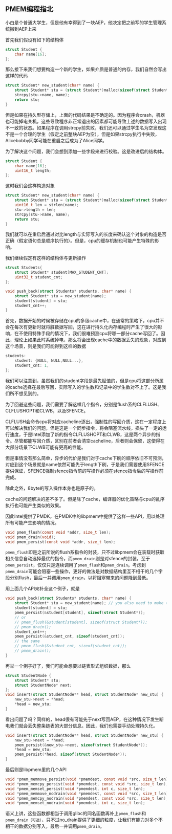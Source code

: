 ## PMEM编程指北

小白是个普通大学生，但是他有幸得到了一块AEP，他决定把之前写的学生管理系统搬到AEP上来

首先我们假设有如下的结构体

```c
struct Student {
    char name[16];
};
```

那么接下来我们想要构造一个新的学生，如果介质是普通的内存，我们自然会写出这样的代码

```c
struct Student* new_student(char* name) {
	struct Student* stu = (struct Student*)malloc(sizeof(struct Student));
    strcpy(stu->name, name);
    return stu;
}
```

但是如果在持久型存储上，上面的代码结果是不确定的。因为程序会crash，机器也可能掉电关机，这些导致程序非正常退出的因素都可能导致上述的数据写入出现不一致的状态。如果程序在调用strcpy前失败，我们还可以通过学生名为空发现这不是一个合理的学生（假定之前整块AEP为空），但是如果strcpy执行中失败，Alicebobby同学可能在重启之后成为了Alice同学。

为了解决这个问题，我们会想到添加一些字段来进行校验。这是改进后的结构体。

```c
struct Student {
    char name[16];
    uint16_t length;
};
```

这时我们会这样构造对象

```c
struct Student* new_student(char* name) {
	struct Student* stu = (struct Student*)malloc(sizeof(struct Student));
    uint16_t len = strlen(name);
    stu->length = len;
    strcpy(stu->name, name);
    return stu;
}
```

我们就可以在重启后通过对比length与实际写入的长度来确认这个对象的构造是否正确（假定语句总是顺序执行的）。但是，cpu的缓存机制也可能产生特殊的影响。

我们继续假定有这样的结构体与更新操作

```c
struct Students{
	struct Student* student[MAX_STUDENT_CNT];
	uint32_t student_cnt;
};

void push_back(struct Students* students, char* name) {
    struct Student* stu = new_student(name);
    student[student] = stu;
    student_cnt++;
}
```

首先，数据开始的时候被存储在cpu的多级cache中，在通常的策略下，cpu并不会在每次有更新时就将脏数据写回，这在进行持久化内存编程时产生了很大的影响，在不使用特殊手段的情况下，我们很难预测cpu将哪一部分cache写回了。因此，理论上如果此时系统掉电，那么将会出现cache中的数据丢失的现象，对应到这个场景，则是我们可能得到这样的数据

```c
students:
	student: {NULL, NULL,NULL...},
	student_cnt: 1,
};
```

我们可以注意到，虽然我们的student字段是最先赋值的，但是cpu将这部分所属的cache选择在最后写回，实际写入的学生数和记录中的学生数对不上了。这是我们所不想见到的。

为了回避这些问题，我们需要了解这样几个指令，分别是flush系的CLFLUSH、CLFLUSHOPT和CLWB，以及SFENCE。

CLFLUSH会命令cpu将对应cacheline逐出，强制性的写回介质，这在一定程度上可以解决我们的问题，但是这是一个同步指令，将会阻塞流水线，损失了一定的运行速度，于是Intel添加了新的指令CLFLUSHOPT和CLWB，这是两个异步的指令。尽管都能写回介质，区别在前者会清空cacheline，后者则会保留，这使得在大部分场景下CLWB可能有更高的性能。

但是事情没有那么简单，异步的代价是我们对于cache下刷的顺序依旧不可预测，对应到这个场景就是name依然可能先于length下刷，于是我们需要使用SFENCE提供保证，SFENCE强制sfence指令前的写操作必须在sfence指令后的写操作前完成。

除此之外，8byte的写入操作本身也是原子的。

cache的问题解决的差不多了。但是除了cache，编译器的优化策略与cpu的乱序执行也可能产生类似的效果。

因此Intel提供了PMDK，在PMDK中的libpmem中提供了这样一些API，用以处理所有可能产生影响的情况。

```c
void pmem_flush(const void *addr, size_t len);
void pmem_drain(void);
void pmem_persist(const void *addr, size_t len);
```

`pmem_flush`即是之前所说的flush系指令的封装，只不过libpmem会在装载时获取相关信息自动选择最优的指令，而`pmem_drain`则是对sfence的封装。至于`pmem_persist`，仅仅只是连续调用了`pmem_flush`和`pmem_drain`。考虑到`pmem_drain`可能会阻塞一些操作，更好的做法是对数据结构里互不相干的几个字段分别flush，最后一并调用`pmem_drain`，以将阻塞带来的问题降到最低。

用上面几个API来补全这个例子，就是

```c
void push_back(struct Students* students, char* name) {
    struct Student* stu = new_student(name); // you also need to make this function persist
    student[student] = stu;
    pmem_persist(&student[student], sizeof(struct Student*));
    // or
    // pmem_flush(&student[student], sizeof(struct Student*));
	// pmem_drain();
    student_cnt++;
	pmem_persist(&student_cnt, sizeof(student_cnt));
    // the same
    // pmem_flush(&student_cnt, sizeof(student_cnt));
	// pmem_drain();
}
```

再举一个例子好了，我们可能会想要以链表形式组织数据，那么

```c
struct StudentNode {
	struct Student* stu;
    struct StudentNode* next;
};
void insert(struct StudentNode** head, struct StudentNode* new_stu) {
    new_stu->next = *head;
    *head = new_stu;
}
```

看出问题了吗？同样的，head很有可能先于next写回AEP，在这种情况下发生断电我们就会丢失整条链表的大部分信息。因此，我们也需要手动处理持久化。

```c
void insert(struct StudentNode** head, struct StudentNode* new_stu) {
    new_stu->next = *head;
    pmem_persist(&new_stu->next, sizeof(struct StudentNode*));
    *head = new_stu;
    pmem_persist(*head, sizeof(struct StudentNode*));
}
```

最后则是libpmem里的几个API

```c
void *pmem_memmove_persist(void *pmemdest, const void *src, size_t len);
void *pmem_memcpy_persist(void *pmemdest, const void *src, size_t len);
void *pmem_memset_persist(void *pmemdest, int c, size_t len);
void *pmem_memmove_nodrain(void *pmemdest, const void *src, size_t len);
void *pmem_memcpy_nodrain(void *pmemdest, const void *src, size_t len);
void *pmem_memset_nodrain(void *pmemdest, int c, size_t len);
```

语义上讲，这些函数都相当于调用glibc的同名函数再补上`pmem_flush`和`pmem_drain（可选）`，只不过no_drain提供了更细的粒度，让我们有能力对多个不相干的数据分别写入，最后一并调用`pmem_drain`。